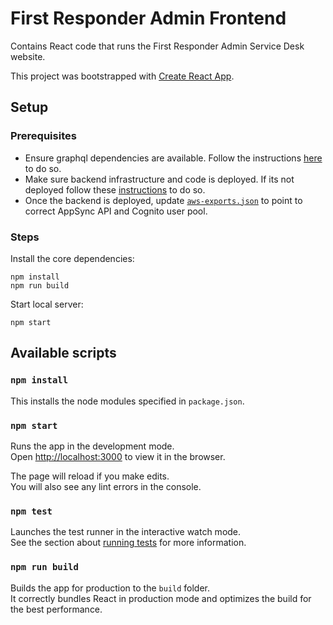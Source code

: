 # First Responder Admin Frontend

Contains React code that runs the First Responder Admin Service Desk website.

This project was bootstrapped with [Create React App](https://github.com/facebook/create-react-app).
## Setup
### Prerequisites

* Ensure graphql dependencies are available.
Follow the instructions [here](../common/README.md) to do so.
* Make sure backend infrastructure and code is deployed. If its not deployed follow these [instructions](../backend/README.md) to do so.
* Once the backend is deployed, update [`aws-exports.json`](./src/aws-exports.json) to point to correct AppSync API and Cognito user pool.

### Steps

Install the core dependencies:

```
npm install
npm run build
```

Start local server:

```
npm start
```

## Available scripts
### `npm install`
This installs the node modules specified in `package.json`.
### `npm start`

Runs the app in the development mode.\
Open [http://localhost:3000](http://localhost:3000) to view it in the browser.

The page will reload if you make edits.\
You will also see any lint errors in the console.

### `npm test`

Launches the test runner in the interactive watch mode.\
See the section about [running tests](https://facebook.github.io/create-react-app/docs/running-tests) for more information.

### `npm run build`

Builds the app for production to the `build` folder.\
It correctly bundles React in production mode and optimizes the build for the best performance.